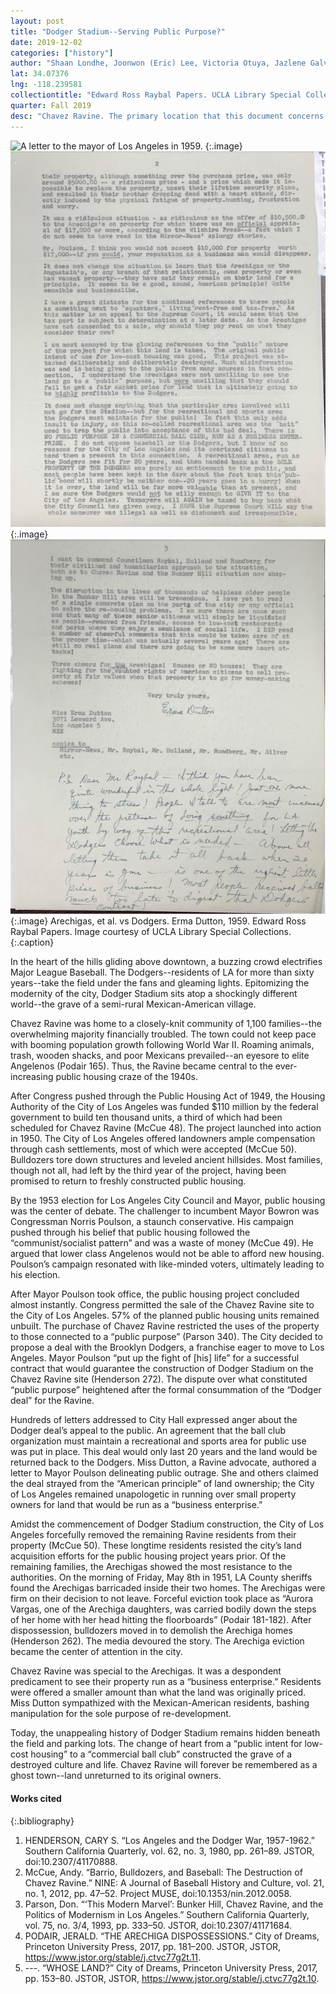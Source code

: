 ```yaml
---
layout: post
title: "Dodger Stadium--Serving Public Purpose?"
date: 2019-12-02
categories: ["history"]
author: "Shaan Londhe, Joonwon (Eric) Lee, Victoria Otuya, Jazlene Galvan"
lat: 34.07376
lng: -118.239581
collectiontitle: "Edward Ross Raybal Papers. UCLA Library Special Collections"
quarter: Fall 2019
desc: "Chavez Ravine. The primary location that this document concerns in Dodger Stadium, the present ball park built over Chavez Ravine. The Arechiga family had remained on land seized by the city of Los Angeles throughh eminent domain, along with other families."
---
```


![A letter to the mayor of Los Angeles in 1959.](images/arechigasvdodger1.jpg)
   {:.image}
![A letter to the mayor of Los Angeles in 1959.](images/arechigasvdodger2.jpg)
   {:.image}
![A letter to the mayor of Los Angeles in 1959.](images/arechigasvdodger3.jpg)
   {:.image}
Arechigas, et al. vs Dodgers. Erma Dutton, 1959. Edward Ross Raybal Papers. Image courtesy of UCLA Library Special Collections.
   {:.caption}   
   
In the heart of the hills gliding above downtown, a buzzing crowd electrifies Major League Baseball.  The Dodgers--residents of LA for more than sixty years--take the field under the fans and gleaming lights.  Epitomizing the modernity of the city, Dodger Stadium sits atop a shockingly different world--the grave of a semi-rural Mexican-American village.

Chavez Ravine was home to a closely-knit community of 1,100 families--the overwhelming majority financially troubled.  The town could not keep pace with booming population growth following World War II.  Roaming animals, trash, wooden shacks, and poor Mexicans prevailed--an eyesore to elite Angelenos (Podair 165).  Thus, the Ravine became central to the ever-increasing public housing craze of the 1940s. 

After Congress pushed through the Public Housing Act of 1949, the Housing Authority of the City of Los Angeles was funded $110 million by the federal government to build ten thousand units, a third of which had been scheduled for Chavez Ravine (McCue 48).  The project launched into action in 1950.  The City of Los Angeles offered landowners ample compensation through cash settlements, most of which were accepted (McCue 50).  Bulldozers tore down structures and leveled ancient hillsides.  Most families, though not all, had left by the third year of the project, having been promised to return to freshly constructed public housing.

By the 1953 election for Los Angeles City Council and Mayor, public housing was the center of debate.  The challenger to incumbent Mayor Bowron was Congressman Norris Poulson, a staunch conservative.  His campaign pushed through his belief that public housing followed the “communist/socialist pattern” and was a waste of money (McCue 49). He argued that lower class Angelenos would not be able to afford new housing.  Poulson’s campaign resonated with like-minded voters, ultimately leading to his election.

After Mayor Poulson took office, the public housing project concluded almost instantly.  Congress permitted the sale of the Chavez Ravine site to the City of Los Angeles.  57% of the planned public housing units remained unbuilt.  The purchase of Chavez Ravine restricted the uses of the property to those connected to a “public purpose” (Parson 340). The City decided to propose a deal with the Brooklyn Dodgers, a franchise eager to move to Los Angeles.  Mayor Poulson “put up the fight of [his] life” for a successful contract that would guarantee the construction of Dodger Stadium on the Chavez Ravine site (Henderson 272).  The dispute over what constituted “public purpose” heightened after the formal consummation of the “Dodger deal” for the Ravine.

Hundreds of letters addressed to City Hall expressed anger about the Dodger deal’s appeal to the public.  An agreement that the ball club organization must maintain a recreational and sports area for public use was put in place. This deal would only last 20 years and the land would be returned back to the Dodgers. Miss Dutton, a Ravine advocate, authored a letter to Mayor Poulson delineating public outrage.  She and others claimed the deal strayed from the “American principle” of land ownership; the City of Los Angeles remained unapologetic in running over small property owners for land that would be run as a “business enterprise.”

Amidst the commencement of Dodger Stadium construction, the City of Los Angeles forcefully removed the remaining Ravine residents from their property (McCue 50). These longtime residents resisted the city’s land acquisition efforts for the public housing project years prior.  Of the remaining families, the Arechigas showed the most resistance to the authorities.  On the morning of Friday, May 8th in 1951, LA County sheriffs found the Arechigas barricaded inside their two homes. The Arechigas were firm on their decision to not leave. Forceful eviction took place as “Aurora Vargas, one of the Arechiga daughters, was carried bodily down the steps of her home with her head hitting the floorboards” (Podair 181-182).  After dispossession, bulldozers moved in to demolish the Arechiga homes (Henderson 262). The media devoured the story. The Arechiga eviction became the center of attention in the city.

Chavez Ravine was special to the Arechigas. It was a despondent predicament to see their property run as a “business enterprise.” Residents were offered a smaller amount than what the land was originally priced.  Miss Dutton sympathized with the Mexican-American residents, bashing manipulation for the sole purpose of re-development.  

Today, the unappealing history of Dodger Stadium remains hidden beneath the field and parking lots. The change of heart from a “public intent for low-cost housing” to a “commercial ball club” constructed the grave of a destroyed culture and life.  Chavez Ravine will forever be remembered as a ghost town--land unreturned to its original owners. 
   
#### Works cited

{:.bibliography}
1. HENDERSON, CARY S. “Los Angeles and the Dodger War, 1957-1962.” Southern California Quarterly, vol. 62, no. 3, 1980, pp. 261–89. JSTOR, doi:10.2307/41170888.
2. McCue, Andy. “Barrio, Bulldozers, and Baseball: The Destruction of Chavez Ravine.” NINE: A Journal of Baseball History and Culture, vol. 21, no. 1, 2012, pp. 47–52. Project MUSE, doi:10.1353/nin.2012.0058.
3. Parson, Don. “‘This Modern Marvel’: Bunker Hill, Chavez Ravine, and the Politics of Modernism in Los Angeles.” Southern California Quarterly, vol. 75, no. 3/4, 1993, pp. 333–50. JSTOR, doi:10.2307/41171684.
4. PODAIR, JERALD. “THE ARECHIGA DISPOSSESSIONS.” City of Dreams, Princeton University Press, 2017, pp. 181–200. JSTOR, JSTOR, https://www.jstor.org/stable/j.ctvc77g2t.11.
5. ---. “WHOSE LAND?” City of Dreams, Princeton University Press, 2017, pp. 153–80. JSTOR, JSTOR, https://www.jstor.org/stable/j.ctvc77g2t.10.
